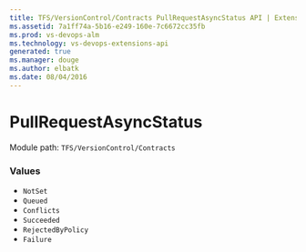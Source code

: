 ```yaml
---
title: TFS/VersionControl/Contracts PullRequestAsyncStatus API | Extensions for Visual Studio Team Services
ms.assetid: 7a1ff74a-5b16-e249-160e-7c6672cc35fb
ms.prod: vs-devops-alm
ms.technology: vs-devops-extensions-api
generated: true
ms.manager: douge
ms.author: elbatk
ms.date: 08/04/2016
---
```


# PullRequestAsyncStatus

Module path: `TFS/VersionControl/Contracts`

### Values

* `NotSet` 
* `Queued` 
* `Conflicts` 
* `Succeeded` 
* `RejectedByPolicy` 
* `Failure` 
